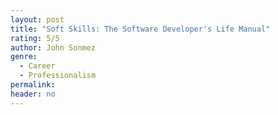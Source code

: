 ```yaml
---
layout: post
title: "Soft Skills: The Software Developer's Life Manual"
rating: 5/5
author: John Sonmez
genre:
  - Career
  - Professionalism
permalink:
header: no
---
```

